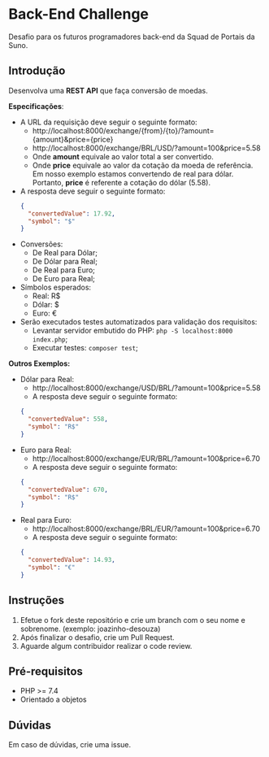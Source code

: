 # Back-End Challenge

Desafio para os futuros programadores back-end da Squad de Portais da Suno.

## Introdução

Desenvolva uma **REST API** que faça conversão de moedas.

**Especificações**:

* A URL da requisição deve seguir o seguinte formato:
   * http://localhost:8000/exchange/{from}/{to}/?amount={amount}&price={price}
   * http://localhost:8000/exchange/BRL/USD/?amount=100&price=5.58
   * Onde **amount** equivale ao valor total a ser convertido.
   * Onde **price** equivale ao valor da cotação da moeda de referência. Em nosso exemplo estamos convertendo de real para dólar. Portanto, **price** é referente a cotação do dólar (5.58).
* A resposta deve seguir o seguinte formato:
   ```json
   {
     "convertedValue": 17.92,
     "symbol": "$"
   }
   ```
* Conversões:
    * De Real para Dólar;
    * De Dólar para Real;
    * De Real para Euro;
    * De Euro para Real;
* Símbolos esperados:
    * Real: R$
    * Dólar: $
    * Euro: €
* Serão executados testes automatizados para validação dos requisitos:
   * Levantar servidor embutido do PHP: `php -S localhost:8000 index.php`;
   * Executar testes: `composer test`;

**Outros Exemplos:**

* Dólar para Real:
    * http://localhost:8000/exchange/USD/BRL/?amount=100&price=5.58
    * A resposta deve seguir o seguinte formato:
   ```json
   {
     "convertedValue": 558,
     "symbol": "R$"
   }
   ```
* Euro para Real:
    * http://localhost:8000/exchange/EUR/BRL/?amount=100&price=6.70
    * A resposta deve seguir o seguinte formato:
   ```json
   {
     "convertedValue": 670,
     "symbol": "R$"
   }
   ```
* Real para Euro:
    * http://localhost:8000/exchange/BRL/EUR/?amount=100&price=6.70
    * A resposta deve seguir o seguinte formato:
   ```json
   {
     "convertedValue": 14.93,
     "symbol": "€"
   }
   ```

## Instruções

1. Efetue o fork deste repositório e crie um branch com o seu nome e sobrenome. (exemplo: joazinho-desouza)
2. Após finalizar o desafio, crie um Pull Request.
3. Aguarde algum contribuidor realizar o code review.

## Pré-requisitos

* PHP >= 7.4
* Orientado a objetos

## Dúvidas

Em caso de dúvidas, crie uma issue.
